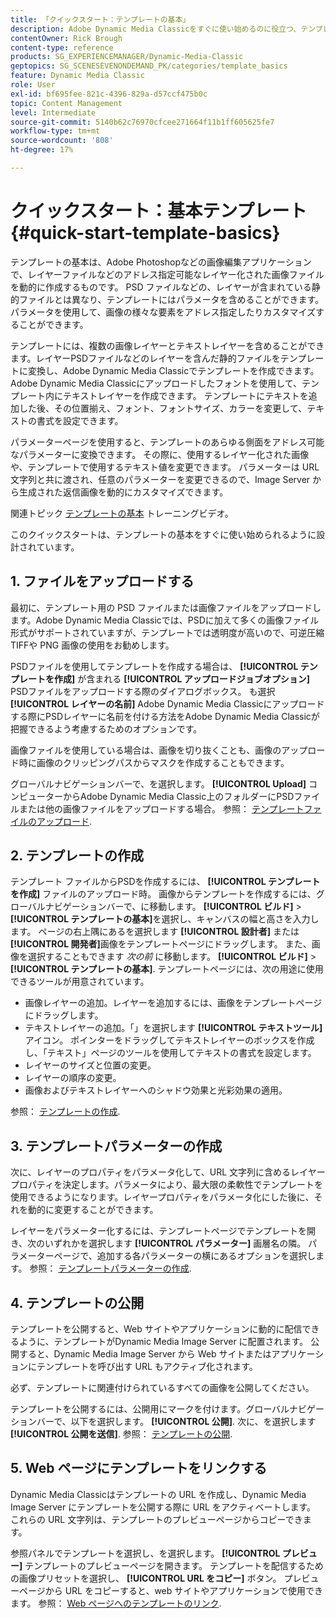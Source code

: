 ```yaml
---
title: 「クイックスタート：テンプレートの基本」
description: Adobe Dynamic Media Classicをすぐに使い始めるのに役立つ、テンプレートの基本の概要とクイックスタートです。
contentOwner: Rick Brough
content-type: reference
products: SG_EXPERIENCEMANAGER/Dynamic-Media-Classic
geptopics: SG_SCENESEVENONDEMAND_PK/categories/template_basics
feature: Dynamic Media Classic
role: User
exl-id: bf695fee-821c-4396-829a-d57ccf475b0c
topic: Content Management
level: Intermediate
source-git-commit: 5140b62c76970cfcee271664f11b1ff605625fe7
workflow-type: tm+mt
source-wordcount: '808'
ht-degree: 17%

---
```


# クイックスタート：基本テンプレート{#quick-start-template-basics}

テンプレートの基本は、Adobe Photoshopなどの画像編集アプリケーションで、レイヤーファイルなどのアドレス指定可能なレイヤー化された画像ファイルを動的に作成するものです。 PSD ファイルなどの、レイヤーが含まれている静的ファイルとは異なり、テンプレートにはパラメータを含めることができます。パラメータを使用して、画像の様々な要素をアドレス指定したりカスタマイズすることができます。

テンプレートには、複数の画像レイヤーとテキストレイヤーを含めることができます。レイヤーPSDファイルなどのレイヤーを含んだ静的ファイルをテンプレートに変換し、Adobe Dynamic Media Classicでテンプレートを作成できます。 Adobe Dynamic Media Classicにアップロードしたフォントを使用して、テンプレート内にテキストレイヤーを作成できます。 テンプレートにテキストを追加した後、その位置揃え、フォント、フォントサイズ、カラーを変更して、テキストの書式を設定できます。

パラメーターページを使用すると、テンプレートのあらゆる側面をアドレス可能なパラメーターに変換できます。 その際に、使用するレイヤー化された画像や、テンプレートで使用するテキスト値を変更できます。 パラメーターは URL 文字列と共に渡され、任意のパラメーターを変更できるので、Image Server から生成された返信画像を動的にカスタマイズできます。

関連トピック [テンプレートの基本](https://s7d5.scene7.com/s7viewers/html5/VideoViewer.html?videoserverurl=https://s7d5.scene7.com/is/content/&amp;emailurl=https://s7d5.scene7.com/s7/emailFriend&amp;serverUrl=https://s7d5.scene7.com/is/image/&amp;config=Scene7SharedAssets/Universal_HTML5_Video&amp;contenturl=https://s7d5.scene7.com/skins/&amp;asset=S7tutorials/553_Template%20Basics_converted%20renamed_Dynamic%20Banners-AVS) トレーニングビデオ。

このクイックスタートは、テンプレートの基本をすぐに使い始められるように設計されています。

## 1. ファイルをアップロードする

最初に、テンプレート用の PSD ファイルまたは画像ファイルをアップロードします。Adobe Dynamic Media Classicでは、PSDに加えて多くの画像ファイル形式がサポートされていますが、テンプレートでは透明度が高いので、可逆圧縮TIFFや PNG 画像の使用をお勧めします。

PSDファイルを使用してテンプレートを作成する場合は、 **[!UICONTROL テンプレートを作成]** が含まれる **[!UICONTROL アップロードジョブオプション]** PSDファイルをアップロードする際のダイアログボックス。 も選択 **[!UICONTROL レイヤーの名前]** Adobe Dynamic Media Classicにアップロードする際にPSDレイヤーに名前を付ける方法をAdobe Dynamic Media Classicが把握できるよう考慮するためのオプションです。

画像ファイルを使用している場合は、画像を切り抜くことも、画像のアップロード時に画像のクリッピングパスからマスクを作成することもできます。

グローバルナビゲーションバーで、を選択します。 **[!UICONTROL Upload]** コンピューターからAdobe Dynamic Media Classic上のフォルダーにPSDファイルまたは他の画像ファイルをアップロードする場合。 参照： [テンプレートファイルのアップロード](uploading-template-files.md#uploading_template_files).

## 2. テンプレートの作成

テンプレート ファイルからPSDを作成するには、 **[!UICONTROL テンプレートを作成]** ファイルのアップロード時。 画像からテンプレートを作成するには、グローバルナビゲーションバーで、に移動します。 **[!UICONTROL ビルド]** > **[!UICONTROL テンプレートの基本]**&#x200B;を選択し、キャンバスの幅と高さを入力します。 ページの右上隅にあるを選択します **[!UICONTROL 設計者]** または **[!UICONTROL 開発者]**&#x200B;画像をテンプレートページにドラッグします。 また、画像を選択することもできます *次の前* に移動します。 **[!UICONTROL ビルド]** > **[!UICONTROL テンプレートの基本]**. テンプレートページには、次の用途に使用できるツールが用意されています。

* 画像レイヤーの追加。レイヤーを追加するには、画像をテンプレートページにドラッグします。
* テキストレイヤーの追加。「」を選択します **[!UICONTROL テキストツール]** アイコン。 ポインターをドラッグしてテキストレイヤーのボックスを作成し、「テキスト」ページのツールを使用してテキストの書式を設定します。
* レイヤーのサイズと位置の変更。
* レイヤーの順序の変更。
* 画像およびテキストレイヤーへのシャドウ効果と光彩効果の適用。

参照： [テンプレートの作成](creating-template.md#creating_a_template).

## 3. テンプレートパラメーターの作成

次に、レイヤーのプロパティをパラメータ化して、URL 文字列に含めるレイヤープロパティを決定します。パラメータにより、最大限の柔軟性でテンプレートを使用できるようになります。レイヤープロパティをパラメータ化にした後に、それを動的に変更することができます。

レイヤーをパラメーター化するには、テンプレートページでテンプレートを開き、次のいずれかを選択します **[!UICONTROL パラメーター]** 画層名の隣。 パラメーターページで、追加する各パラメーターの横にあるオプションを選択します。 参照： [テンプレートパラメーターの作成](creating-template-parameters.md#creating_template_parameters).

## 4. テンプレートの公開

テンプレートを公開すると、Web サイトやアプリケーションに動的に配信できるように、テンプレートがDynamic Media Image Server に配置されます。 公開すると、Dynamic Media Image Server から Web サイトまたはアプリケーションにテンプレートを呼び出す URL もアクティブ化されます。

必ず、テンプレートに関連付けられているすべての画像を公開してください。

テンプレートを公開するには、公開用にマークを付けます。グローバルナビゲーションバーで、以下を選択します。 **[!UICONTROL 公開]**. 次に、を選択します **[!UICONTROL 公開を送信]**. 参照： [テンプレートの公開](publishing-templates.md#publishing_templates).

## 5. Web ページにテンプレートをリンクする

Dynamic Media Classicはテンプレートの URL を作成し、Dynamic Media Image Server にテンプレートを公開する際に URL をアクティベートします。 これらの URL 文字列は、テンプレートのプレビューページからコピーできます。

参照パネルでテンプレートを選択し、を選択します。 **[!UICONTROL プレビュー]** テンプレートのプレビューページを開きます。 テンプレートを配信するための画像プリセットを選択し、 **[!UICONTROL URL をコピー]** ボタン。 プレビューページから URL をコピーすると、web サイトやアプリケーションで使用できます。 参照： [Web ページへのテンプレートのリンク](linking-template-web-page.md#linking_a_template_to_a_web_page).
